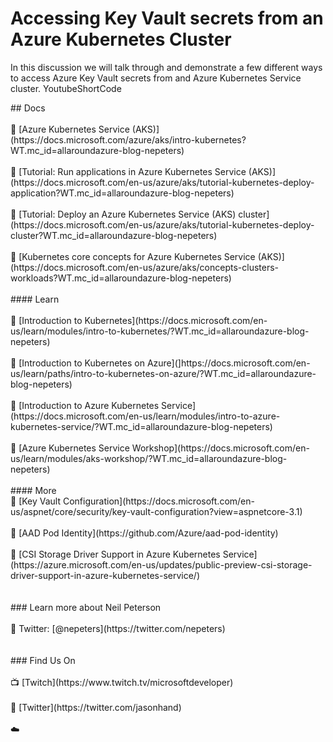 # Accessing Key Vault secrets from an Azure Kubernetes ClusterIn this discussion we will talk through and demonstrate a few different ways to access Azure Key Vault secrets from and Azure Kubernetes Service cluster. YoutubeShortCode<div><span></span><span>## Docs<br></span><div><br></div><div>&#128279; [Azure Kubernetes Service (AKS)](https://docs.microsoft.com/azure/aks/intro-kubernetes?WT.mc_id=allaroundazure-blog-nepeters)<br></div><div><br></div><div>&#128279; [Tutorial: Run applications in Azure Kubernetes Service (AKS)](https://docs.microsoft.com/en-us/azure/aks/tutorial-kubernetes-deploy-application?WT.mc_id=allaroundazure-blog-nepeters)<br></div><div><br></div><div>&#128279; [Tutorial: Deploy an Azure Kubernetes Service (AKS) cluster](https://docs.microsoft.com/en-us/azure/aks/tutorial-kubernetes-deploy-cluster?WT.mc_id=allaroundazure-blog-nepeters)<br></div><div><br></div><div>&#128279; [Kubernetes core concepts for Azure Kubernetes Service (AKS)](https://docs.microsoft.com/en-us/azure/aks/concepts-clusters-workloads?WT.mc_id=allaroundazure-blog-nepeters)<br></div><div><br></div><div>#### Learn<br></div><div><br></div><div>&#128279; [Introduction to Kubernetes](https://docs.microsoft.com/en-us/learn/modules/intro-to-kubernetes/?WT.mc_id=allaroundazure-blog-nepeters)<br></div><div><br></div><div>&#128279; [Introduction to Kubernetes on Azure](]https://docs.microsoft.com/en-us/learn/paths/intro-to-kubernetes-on-azure/?WT.mc_id=allaroundazure-blog-nepeters)<br></div><div><br></div><div>&#128279; [Introduction to Azure Kubernetes Service](https://docs.microsoft.com/en-us/learn/modules/intro-to-azure-kubernetes-service/?WT.mc_id=allaroundazure-blog-nepeters)<br></div><div><br></div><div>&#128279; [Azure Kubernetes Service Workshop](https://docs.microsoft.com/en-us/learn/modules/aks-workshop/?WT.mc_id=allaroundazure-blog-nepeters)<br></div><div><br></div><div>#### More<br></div><div>&#128279; [Key Vault Configuration](https://docs.microsoft.com/en-us/aspnet/core/security/key-vault-configuration?view=aspnetcore-3.1)<br></div><div><br></div><div>&#128279; [AAD Pod Identity](https://github.com/Azure/aad-pod-identity)<br></div><div><br></div><div>&#128279; [CSI Storage Driver Support in Azure Kubernetes Service](https://azure.microsoft.com/en-us/updates/public-preview-csi-storage-driver-support-in-azure-kubernetes-service/)<br></div><div><br></div><div><br></div><div>### Learn more about Neil Peterson<br></div><div><br></div><div>&#128279; Twitter: [@nepeters](https://twitter.com/nepeters)<br></div><div><br></div><div><br></div><div>### Find Us On<br></div><div><br></div><div>&#128250; [Twitch](https://www.twitch.tv/microsoftdeveloper)<br></div><div><br></div><div>&#128279; [Twitter](https://twitter.com/jasonhand)<br></div><div><br></div><span>☁️</span><span></span><br></div>